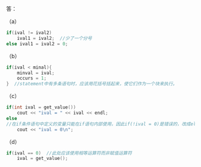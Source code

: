 答：

（a）

```cpp
if(ival != ival2)
    ival1 = ival2;  //少了一个分号
else ival1 = ival2 = 0;
```

（b）

```cpp
if(ival < minal){
    minval = ival;
    occurs = 1;
}  //statement中有多条语句时，应该用花括号括起来，使它们作为一个块来执行。
```

（c）

```cpp
if(int ival = get_value())
    cout << "ival = " << ival << endl;
else 
//在if条件语句中定义的变量只能在if语句内部使用，因此if(!ival = 0)是错误的，改成else即可
    cout << "ival = 0\n";
```

（d）

```cpp
if(ival == 0)  //此处应该使用相等运算符而非赋值运算符
    ival = get_value();
```

